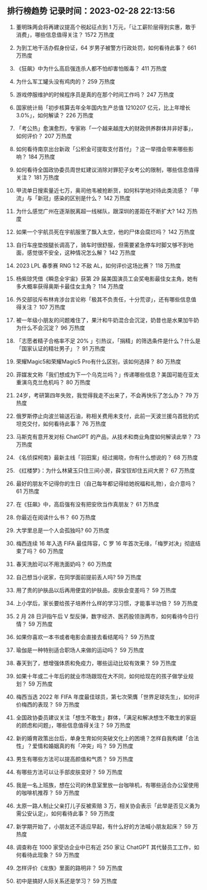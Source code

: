 
## 排行榜趋势 记录时间：2023-02-28 22:13:56
  
  1. 董明珠两会将再建议提高个税起征点到 1 万元，「让工薪阶层得到实惠，敢于消费」，哪些信息值得关注？ 1572 万热度
    
  2. 为到工地干活办假身份证，64 岁男子被警方行政处罚，如何看待此事？ 661 万热度
    
  3. 《狂飙》中为什么高启强连杀人都不怕却害怕贩毒？ 411 万热度
    
  4. 为什么军工罐头没有鸡肉的？ 259 万热度
    
  5. 游戏停服维护的时候程序员是真的在那个时间工作吗？ 247 万热度
    
  6. 国家统计局「初步核算去年全年国内生产总值 1210207 亿元，比上年增长 3.0%」，如何解读？ 226 万热度
    
  7. 「考公热」愈演愈烈，专家称「一个越来越庞大的财政供养群体并非好事」，如何评价？ 207 万热度
    
  8. 如何看待南京出台新政「公积金可提取支付首付」？这一举措会带来哪些影响？ 184 万热度
    
  9. 如何看待全国政协委员周世虹建议消除对罪犯子女考公的限制，哪些信息值得关注？ 181 万热度
    
  10. 甲流单日搜索量近七万，奥司他韦被抢断货，如何科学地对待此类流感？「甲流」与「新冠」感染的区别是什么？ 142 万热度
    
  11. 为什么感觉广州在逐渐脱离超一线梯队，跟深圳的差距在不断扩大? 142 万热度
    
  12. 如果一个宇航员死在宇航服里了飘入太空，他的尸体会腐烂吗？ 142 万热度
    
  13. 自行车座垫按腿长调高了，骑车时很舒服，但需要紧急停车时脚又够不到地面，感觉很不安全，这种情况怎么解？ 142 万热度
    
  14. 2023 LPL 春季赛 RNG 1:2 不敌 AL，如何评价这场比赛？ 118 万热度
    
  15. 杨紫琼凭借《瞬息全宇宙》获第 29 届美国演员工会奖电影最佳女主角，她有多大概率获得奥斯卡最佳女主角？ 114 万热度
    
  16. 外交部驳斥布林肯涉台言论称「极其不负责任，十分荒谬」，还有哪些信息值得关注？ 107 万热度
    
  17. 被一年级小朋友的问题难住了，果汁和牛奶混合会沉淀，奶昔也是水果加牛奶为什么不会沉淀？ 96 万热度
    
  18. 「志愿者精子合格率不足 20% 」引热议，「捐精」的筛选条件是什么？什么是「国家认证的精壮男子」？ 91 万热度
    
  19. 荣耀Magic5和荣耀Magic5 Pro有什么区别，该如何选择？ 80 万热度
    
  20. 菲媒发文称「我们想成为下一个乌克兰吗？」传递哪些信息？美国可能在亚太重演乌克兰危机吗？ 80 万热度
    
  21. 24岁，考研第四年失败，我觉得我走不出来了，不会再快乐了怎么办？ 79 万热度
    
  22. 俄罗斯停止向波兰输送石油，称相关费用未支付，此前一天波兰援乌首批豹式坦克交付，如何看待此事？ 76 万热度
    
  23. 马斯克有意开发对标 ChatGPT 的产品，从技术和商业角度如何解读此举？ 73 万热度
    
  24. 《名侦探柯南》最新主线「羽田案」经过揭晓，你有什么想说的？ 68 万热度
    
  25. 《红楼梦》：为什么林黛玉只住三间小房，薛宝钗却住五间大房？ 67 万热度
    
  26. 最好的朋友不记得你的生日（自己每年都记得给她祝福和礼物），会介意吗？ 61 万热度
    
  27. 在《狂飙》中，高启强有没有把安欣当作真朋友？ 61 万热度
    
  28. 你最近在阅读什么书？ 60 万热度
    
  29. 大学里总是一个人会孤独吗? 60 万热度
    
  30. 梅西连续 16 年入选 FIFA 最佳阵容，C 罗 16 年首次无缘，「梅罗对决」彻底结束了吗？ 60 万热度
    
  31. 春天洗脸可以不用洗面奶吗？ 60 万热度
    
  32. 自己想当小说家，在同学面前提前丢人吗? 59 万热度
    
  33. 用了贵的护肤品以后再用便宜的护肤品，皮肤会变差吗？ 59 万热度
    
  34. 上小学后，家长要给孩子培养什么样的学习习惯，才能事半功倍？ 59 万热度
    
  35. 2 月 28 日沪指午后 V 型反弹，数字经济、医药股领涨两市，如何看待今日行情？ 59 万热度
    
  36. 如果你喜欢一本书或者电影会直接去看结尾吗？ 59 万热度
    
  37. 瑜伽是一种特别适合职场人来做的运动吗？ 59 万热度
    
  38. 春天到了，想增强体质和免疫力，哪些运动比较有效果？ 59 万热度
    
  39. 如果十年或二十年后的就业市场跟现在大不同，如何给现在的孩子做学业规划？ 59 万热度
    
  40. 梅西当选 2022 年 FIFA 年度最佳球员，第七次荣膺「世界足球先生」，如何评价梅西的表现？ 59 万热度
    
  41. 全国政协委员建议关注「想生不敢生」群体，「满足和解决想生不敢生的家庭的顾虑和问题」，哪些信息值得关注？ 59 万热度
    
  42. 新的婚育政策出台后，单身生育如何突破文化上的困境？怎样自我构建「合法性」？爱情和婚姻真的有「冲突」吗？ 59 万热度
    
  43. 男生有哪些方法可以提高颜值和气质？ 59 万热度
    
  44. 有哪些方法可以让手部皮肤变好？ 59 万热度
    
  45. 我是一名上班族，想在公司的休息室里放一台咖啡机，有哪些适合办公室使用的咖啡机推荐？ 59 万热度
    
  46. 太原一路人制止父亲打儿子反被索赔 3 万，相关协会表示「此举是否见义勇为需公安认定」，如何看待此事？ 59 万热度
    
  47. 新学期开始了，小朋友还不适应早起，有什么好的方法喊小朋友起床？ 59 万热度
    
  48. 调查称在 1000 家受访企业中已有近 250 家让 ChatGPT 其代替员工工作，如何看待此现象？ 59 万热度
    
  49. 怎样评价《龙族》里面的路明非？ 59 万热度
    
  50. 初中是搞好人际关系还是学习？ 59 万热度
    